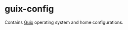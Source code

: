 # guix-config

Contains [Guix] operating system and home configurations.

[Guix]: https://guix.gnu.org
